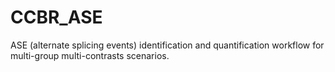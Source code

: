 # CCBR_ASE
ASE (alternate splicing events) identification and quantification workflow for multi-group multi-contrasts scenarios.
